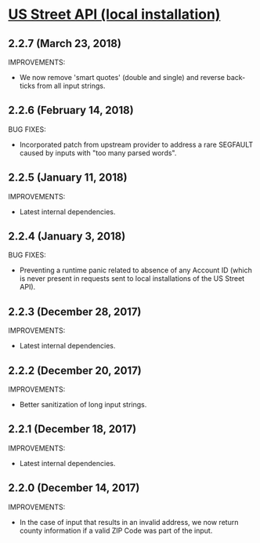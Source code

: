 # [US Street API (local installation)](https://smartystreets.com/docs/local/us-street-api)

## 2.2.7 (March 23, 2018)

IMPROVEMENTS:

- We now remove 'smart quotes' (double and single) and reverse back-ticks from all input strings.

## 2.2.6 (February 14, 2018)

BUG FIXES:

- Incorporated patch from upstream provider to address a rare SEGFAULT caused by inputs with "too many parsed words".


## 2.2.5 (January 11, 2018)

IMPROVEMENTS:

- Latest internal dependencies.


## 2.2.4 (January 3, 2018)

BUG FIXES:

- Preventing a runtime panic related to absence of any Account ID (which is never present in requests sent to local installations of the US Street API).


## 2.2.3 (December 28, 2017)

IMPROVEMENTS:

- Latest internal dependencies.


## 2.2.2 (December 20, 2017)

IMPROVEMENTS:

- Better sanitization of long input strings.


## 2.2.1 (December 18, 2017)

IMPROVEMENTS:

- Latest internal dependencies.


## 2.2.0 (December 14, 2017)

IMPROVEMENTS:

- In the case of input that results in an invalid address, we now return county information if a valid ZIP Code was part of the input.
